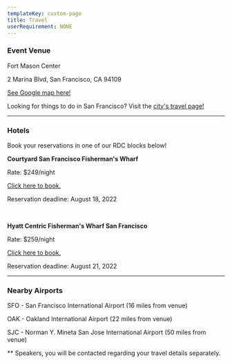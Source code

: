 ```yaml
---
templateKey: custom-page
title: Travel
userRequirement: NONE
---
```

### Event Venue 

Fort Mason Center

2 Marina Blvd, San Francisco, CA 94109

<a href="https://goo.gl/maps/mZda6yJsYYNsAwea6" target ="_blank" >See Google map here!</a>

Looking for things to do in San Francisco? Visit the <a href="https://www.sftravel.com" target ="_blank" >city's travel page!</a>

- - -

### Hotels

Book your reservations in one of our RDC blocks below!

**Courtyard San Francisco Fisherman's Wharf**

Rate: $249/night

<a href="https://www.marriott.com/event-reservations/reservation-link.mi?id=1658442567557&key=GRP&app=resvlink" target="_blank">Click here to book.</a>

Reservation deadline: August 18, 2022

<br>

**Hyatt Centric Fisherman's Wharf San Francisco**

Rate: $259/night

<a href="https://www.hyatt.com/shop/sfofw?location=Hyatt%20Centric%20Fisherman%27s%20Wharf%20San%20Francisco&checkinDate=2022-09-08&checkoutDate=2022-09-11&rooms=1&adults=1&kids=0&corp_id=G-FNTC" target="_blank">Click here to book.</a>

Reservation deadline: August 21, 2022

- - -

### Nearby Airports

SFO - San Francisco International Airport (16 miles from venue)

OAK - Oakland International Airport (22 miles from venue)

SJC - Norman Y. Mineta San Jose International Airport (50 miles from venue)

\*\* Speakers, you will be contacted regarding your travel details separately.